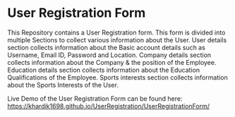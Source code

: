 # User Registration Form
This Repository contains a User Registration form.
This form is divided into multiple Sections to collect various information about the User.
User details section collects information about the Basic account details such as Username, Email ID, Password and Location.
Company details section collects information about the Company & the position of the Employee.
Education details section collects information about the Education Qualifications of the Employee.
Sports interests section collects information about the Sports Interests of the User.

Live Demo of the User Registration Form can be found here:
https://khardik1698.github.io/UserRegistration/UserRegistrationForm/
